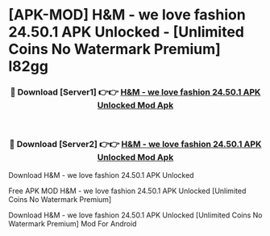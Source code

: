 # [APK-MOD] H&M - we love fashion 24.50.1 APK Unlocked - [Unlimited Coins No Watermark Premium] l82gg



<div align="center">
<h3>🔴 Download [Server1] 👉👉 <a href="https://momento.my/?title=H&M_-_we_love_fashion_24.50.1_APK_Unlocked">H&M - we love fashion 24.50.1 APK Unlocked Mod Apk</a></h3><br>

<h3>🔴 Download [Server2] 👉👉 <a href="https://momento.my/?title=H&M_-_we_love_fashion_24.50.1_APK_Unlocked">H&M - we love fashion 24.50.1 APK Unlocked Mod Apk</a></h3>
</div>



Download H&M - we love fashion 24.50.1 APK Unlocked 

Free APK MOD H&M - we love fashion 24.50.1 APK Unlocked [Unlimited Coins No Watermark Premium]

Download H&M - we love fashion 24.50.1 APK Unlocked [Unlimited Coins No Watermark Premium] Mod For Android
